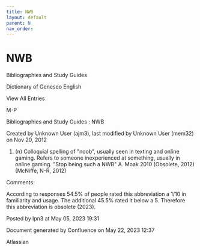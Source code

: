```yaml
---
title: NWB
layout: default
parent: N
nav_order:
---
```


# NWB

Bibliographies and Study Guides

Dictionary of Geneseo English

View All Entries

M-P

Bibliographies and Study Guides : NWB

Created by  Unknown User (ajm3), last modified by  Unknown User (mem32) on Nov 20, 2012

1. (n) Colloquial spelling of &quot;noob&quot;, usually seen in texting and online gaming. Refers to someone inexperienced at something, usually in online gaming. &quot;Stop being such a NWB&quot; A. Moak 2010 (Obsolete, 2012)(McNiffe, N-R, 2012)

Comments:

According to responses 54.5% of people rated this abbreviation a 1/10 in familiarity and usage. The additional 45.5% rated it below a 5. Therefore this abbreviation is obsolete (2023).

Posted by lpn3 at May 05, 2023 19:31

Document generated by Confluence on May 22, 2023 12:37

Atlassian
